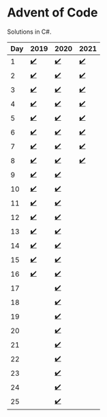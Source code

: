 # Advent of Code
Solutions in C#.

| Day | 2019 | 2020 | 2021                                                                                                       |
|-----|------|------|------------------------------------------------------------------------------------------------------------|
| 1  | [✔️](https://github.com/sindrekjr/AdventOfCode/blob/master/AdventOfCode/Solutions/Year2019/Day01/Day01.cs) | [✔️](https://github.com/sindrekjr/AdventOfCode/blob/master/AdventOfCode/Solutions/Year2020/Day01/Day01.cs) | [✔️](https://github.com/sindrekjr/AdventOfCode/blob/master/AdventOfCode/Solutions/Year2021/Day01/Day01.cs)
| 2  | [✔️](https://github.com/sindrekjr/AdventOfCode/blob/master/AdventOfCode/Solutions/Year2019/Day02/Day02.cs) | [✔️](https://github.com/sindrekjr/AdventOfCode/blob/master/AdventOfCode/Solutions/Year2020/Day02/Day02.cs) | [✔️](https://github.com/sindrekjr/AdventOfCode/blob/master/AdventOfCode/Solutions/Year2021/Day02/Day02.cs)
| 3  | [✔️](https://github.com/sindrekjr/AdventOfCode/blob/master/AdventOfCode/Solutions/Year2019/Day03/Day03.cs) | [✔️](https://github.com/sindrekjr/AdventOfCode/blob/master/AdventOfCode/Solutions/Year2020/Day03/Day03.cs) | [✔️](https://github.com/sindrekjr/AdventOfCode/blob/master/AdventOfCode/Solutions/Year2021/Day03/Day03.cs)
| 4  | [✔️](https://github.com/sindrekjr/AdventOfCode/blob/master/AdventOfCode/Solutions/Year2019/Day04/Day04.cs) | [✔️](https://github.com/sindrekjr/AdventOfCode/blob/master/AdventOfCode/Solutions/Year2020/Day04/Day04.cs) | [✔️](https://github.com/sindrekjr/AdventOfCode/blob/master/AdventOfCode/Solutions/Year2021/Day04/Day04.cs)
| 5  | [✔️](https://github.com/sindrekjr/AdventOfCode/blob/master/AdventOfCode/Solutions/Year2019/Day05/Day05.cs) | [✔️](https://github.com/sindrekjr/AdventOfCode/blob/master/AdventOfCode/Solutions/Year2020/Day05/Day05.cs) | [✔️](https://github.com/sindrekjr/AdventOfCode/blob/master/AdventOfCode/Solutions/Year2021/Day05/Day05.cs)
| 6  | [✔️](https://github.com/sindrekjr/AdventOfCode/blob/master/AdventOfCode/Solutions/Year2019/Day06/Day06.cs) | [✔️](https://github.com/sindrekjr/AdventOfCode/blob/master/AdventOfCode/Solutions/Year2020/Day06/Day06.cs) | [✔️](https://github.com/sindrekjr/AdventOfCode/blob/master/AdventOfCode/Solutions/Year2021/Day06/Day06.cs)
| 7  | [✔️](https://github.com/sindrekjr/AdventOfCode/blob/master/AdventOfCode/Solutions/Year2019/Day07/Day07.cs) | [✔️](https://github.com/sindrekjr/AdventOfCode/blob/master/AdventOfCode/Solutions/Year2020/Day07/Day07.cs) | [✔️](https://github.com/sindrekjr/AdventOfCode/blob/master/AdventOfCode/Solutions/Year2021/Day07/Day07.cs)
| 8  | [✔️](https://github.com/sindrekjr/AdventOfCode/blob/master/AdventOfCode/Solutions/Year2019/Day08/Day08.cs) | [✔️](https://github.com/sindrekjr/AdventOfCode/blob/master/AdventOfCode/Solutions/Year2020/Day08/Day08.cs) | [✔️](https://github.com/sindrekjr/AdventOfCode/blob/master/AdventOfCode/Solutions/Year2021/Day08/Day08.cs)
| 9  | [✔️](https://github.com/sindrekjr/AdventOfCode/blob/master/AdventOfCode/Solutions/Year2019/Day09/Day09.cs) | [✔️](https://github.com/sindrekjr/AdventOfCode/blob/master/AdventOfCode/Solutions/Year2020/Day09/Day09.cs) |
| 10 | [✔️](https://github.com/sindrekjr/AdventOfCode/blob/master/AdventOfCode/Solutions/Year2019/Day10/Day10.cs) | [✔️](https://github.com/sindrekjr/AdventOfCode/blob/master/AdventOfCode/Solutions/Year2020/Day10/Day10.cs) |
| 11 | [✔️](https://github.com/sindrekjr/AdventOfCode/blob/master/AdventOfCode/Solutions/Year2019/Day11/Day11.cs) | [✔️](https://github.com/sindrekjr/AdventOfCode/blob/master/AdventOfCode/Solutions/Year2020/Day11/Day11.cs) |
| 12 | [✔️](https://github.com/sindrekjr/AdventOfCode/blob/master/AdventOfCode/Solutions/Year2019/Day12/Day12.cs) | [✔️](https://github.com/sindrekjr/AdventOfCode/blob/master/AdventOfCode/Solutions/Year2020/Day12/Day12.cs) |
| 13 | [✔️](https://github.com/sindrekjr/AdventOfCode/blob/master/AdventOfCode/Solutions/Year2019/Day13/Day13.cs) | [✔️](https://github.com/sindrekjr/AdventOfCode/blob/master/AdventOfCode/Solutions/Year2020/Day13/Day13.cs) |
| 14 | [✔️](https://github.com/sindrekjr/AdventOfCode/blob/master/AdventOfCode/Solutions/Year2019/Day14/Day14.cs) | [✔️](https://github.com/sindrekjr/AdventOfCode/blob/master/AdventOfCode/Solutions/Year2020/Day14/Day14.cs) |
| 15 | [✔️](https://github.com/sindrekjr/AdventOfCode/blob/master/AdventOfCode/Solutions/Year2019/Day15/Day15.cs) | [✔️](https://github.com/sindrekjr/AdventOfCode/blob/master/AdventOfCode/Solutions/Year2020/Day15/Day15.cs) |
| 16 | [✔️](https://github.com/sindrekjr/AdventOfCode/blob/master/AdventOfCode/Solutions/Year2019/Day16/Day16.cs) | [✔️](https://github.com/sindrekjr/AdventOfCode/blob/master/AdventOfCode/Solutions/Year2020/Day16/Day16.cs) |
| 17 | | [✔️](https://github.com/sindrekjr/AdventOfCode/blob/master/AdventOfCode/Solutions/Year2020/Day17/Day17.cs) |
| 18 | | [✔️](https://github.com/sindrekjr/AdventOfCode/blob/master/AdventOfCode/Solutions/Year2020/Day18/Day18.cs) |
| 19 | | [✔️](https://github.com/sindrekjr/AdventOfCode/blob/master/AdventOfCode/Solutions/Year2020/Day19/Day19.cs) |
| 20 | | [✔️](https://github.com/sindrekjr/AdventOfCode/blob/master/AdventOfCode/Solutions/Year2020/Day20/Day20.cs) |
| 21 | | [✔️](https://github.com/sindrekjr/AdventOfCode/blob/master/AdventOfCode/Solutions/Year2020/Day21/Day21.cs) |
| 22 | | [✔️](https://github.com/sindrekjr/AdventOfCode/blob/master/AdventOfCode/Solutions/Year2020/Day22/Day22.cs) |
| 23 | | [✔️](https://github.com/sindrekjr/AdventOfCode/blob/master/AdventOfCode/Solutions/Year2020/Day23/Day23.cs) |
| 24 | | [✔️](https://github.com/sindrekjr/AdventOfCode/blob/master/AdventOfCode/Solutions/Year2020/Day24/Day24.cs) |
| 25 | | [✔️](https://github.com/sindrekjr/AdventOfCode/blob/master/AdventOfCode/Solutions/Year2020/Day25/Day25.cs) |
